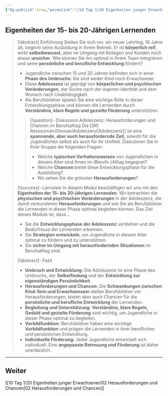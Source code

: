 ```yaml
---
{"dg-publish":true,"permalink":"/10 Tag 1/20 Eigenheiten junger Erwachsener/01 Die Eigenheiten der Jugendlichen/"}
---
```


## Eigenheiten der 15- bis 20-Jährigen Lernenden

>[!abstract] Einführung
>Stellen Sie sich vor, ein neuer Lehrling, 16 Jahre alt, beginnt seine Ausbildung in Ihrem Betrieb. Er ist **körperlich reif**, wirkt **selbstbewusst**, aber im Umgang mit Kollegen und Kunden noch etwas **unsicher**.  Wie können Sie ihn optimal in Ihrem Team integrieren und seine **persönliche und berufliche Entwicklung** fördern?
>
>* Jugendliche zwischen 15 und 20 Jahren befinden sich in einer **Phase des Umbruchs**: Sie sind weder Kind noch Erwachsener.
>* Diese **Adoleszenz** ist geprägt von **körperlichen und psychischen Veränderungen**, der Suche nach der eigenen Identität und dem Wunsch nach Unabhängigkeit.
>* Als Berufsbildner spielen Sie eine wichtige Rolle in dieser Entwicklungsphase und können die Lernenden durch **Verständnis, klare Regeln und gezielte Förderung** unterstützen.
>>[!question]- Diskussion Adoleszenz: Herausforderungen und Chancen im Berufsalltag
>>Die [[90 Ressourcen/Glossar/Adoleszenz\|Adoleszenz]] ist eine **spannende, aber auch herausfordernde Zeit**, sowohl für die Jugendlichen selbst als auch für ihr Umfeld.  Diskutieren Sie in Ihrer Gruppe die folgenden Fragen:
>>* Welche **typischen Verhaltensweisen** von Jugendlichen in diesem Alter sind Ihnen im (Berufs-)Alltag begegnet?
>>* Welche **Chancen** bietet diese Entwicklungsphase für die Ausbildung?
>>* Wo sehen Sie die grössten **Herausforderungen**?


> [!success]- Lernziele
>In diesem Modul beschäftigen wir uns mit den **Eigenheiten der 15- bis 20-jährigen Lernenden**. Wir betrachten die **physischen und psychischen Veränderungen** in der Adoleszenz, die damit verbundenen **Herausforderungen** und wie Sie als Berufsbildner die Lernenden in dieser Phase optimal begleiten können. Das Ziel dieses Moduls ist, dass…
>* Sie die **Entwicklungsphase der Adoleszenz** verstehen und die Bedürfnisse der Lernenden erkennen.
>* Sie **Strategien entwickeln**, um Jugendliche in diesem Alter optimal zu fördern und zu unterstützen.
>* Sie **sicher im Umgang mit herausfordernden Situationen** im Berufsalltag sind.

>[!abstract]- Fazit
>* **Umbruch und Entwicklung:** Die Adoleszenz ist eine Phase des Umbruchs, der **Selbstfindung** und der **Entwicklung zur eigenständigen Persönlichkeit**.
>* **Herausforderungen und Chancen:**  Die **Schwankungen zwischen Kind-Sein und Erwachsensein** stellen Berufsbildner vor Herausforderungen, bieten aber auch Chancen für die **persönliche und berufliche Entwicklung** der Lernenden.
>* **Begleitung und Unterstützung:**  **Verständnis, klare Regeln, Geduld und gezielte Förderung** sind wichtig, um Jugendliche in dieser Phase optimal zu begleiten.
>* **Vorbildfunktion:** Berufsbildner haben eine wichtige **Vorbildfunktion** und prägen die Lernenden in ihrer beruflichen und persönlichen Entwicklung.
>* **Individuelle Förderung:** Jeder Jugendliche entwickelt sich individuell.  Eine **angepasste Betreuung und Förderung** ist daher unerlässlich.

---
## Weiter
[[10 Tag 1/20 Eigenheiten junger Erwachsener/02 Herausforderungen und Chancen\|02 Herausforderungen und Chancen]]
